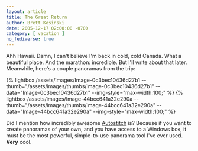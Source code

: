 ```yaml
---
layout: article
title: The Great Return
author: Brett Kosinski
date: 2005-12-17 02:00:00 -0700
category: [ vacation ]
no_fediverse: true
---
```


Ahh Hawaii.  Damn, I can't believe I'm back in cold, cold Canada.  What a beautiful place.  And the marathon: incredible.  But I'll write about that later.  Meanwhile, here's a couple panoramas from the trip:

{% lightbox /assets/images/Image-0c3bec10436d27b1 --thumb="/assets/images/thumbs/Image-0c3bec10436d27b1" --data="Image-0c3bec10436d27b1" --img-style="max-width:100;" %}
{% lightbox /assets/images/Image-44bcc641a32e290a --thumb="/assets/images/thumbs/Image-44bcc641a32e290a" --data="Image-44bcc641a32e290a" --img-style="max-width:100;" %}

Did I mention how incredibly awesome [Autostitch](http://www.cs.ubc.ca/~mbrown/autostitch/autostitch.html) is?  Because if you want to create panoramas of your own, and you have access to a Windows box, it must be the most powerful, simple-to-use panorama tool I've ever used.  **Very** cool.

